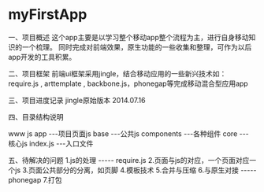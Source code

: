 myFirstApp
==========

一、项目概述
这个app主要是以学习整个移动app整个流程为主，进行自身移动知识的一个梳理。
同时完成对前端效果，原生功能的一些收集和整理，可作为以后app开发的工具积累。

二、项目框架
前端ui框架采用jingle，结合移动应用的一些新兴技术如：require.js , arttemplate , backbone.js，phonegap等完成移动混合型应用app

三、项目进度记录
jingle原始版本 2014.07.16

四、目录结构说明

   www
      js
         app ---项目页面js
         base ---公共js
         components ---各种组件
         core --- 核心js
      index.js ---入口文件


五、待解决的问题
1.js的处理 ----- require.js
2.页面与js的对应，一个页面对应一个js
3.页面公共部分的分离，如页脚
4.模板技术
5.合并与压缩
6.与原生对接 ----- phonegap
7.打包
